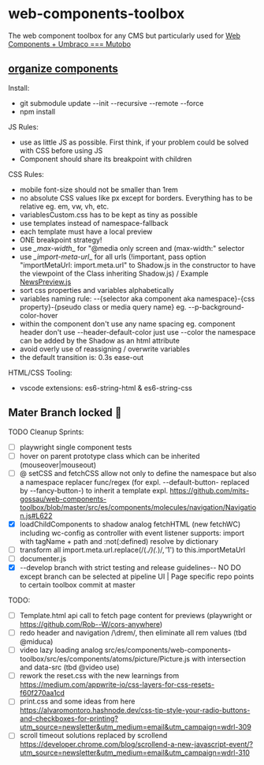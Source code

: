 # web-components-toolbox
The web component toolbox for any CMS but particularly used for [Web Components + Umbraco === Mutobo](http://mutobo.ch/)

## [organize components](https://wiki.migros.net/display/OCC/Web+Components+CMS+Template)

Install:
- git submodule update --init --recursive --remote --force
- npm install

JS Rules:
- use as little JS as possible. First think, if your problem could be solved with CSS before using JS
- Component should share its breakpoint with children

CSS Rules:
- mobile font-size should not be smaller than 1rem
- no absolute CSS values like px except for borders. Everything has to be relative eg. em, vw, vh, etc.
- variablesCustom.css has to be kept as tiny as possible
- use templates instead of namespace-fallback
- each template must have a local preview
- ONE breakpoint strategy!
- use _\_max-width_\_ for "@media only screen and (max-width:" selector
- use _\_import-meta-url_\_ for all urls (!important, pass option "importMetaUrl: import.meta.url" to Shadow.js in the constructor to have the viewpoint of the Class inheriting Shadow.js) / Example [NewsPreview.js](https://github.com/mits-gossau/web-components-toolbox/blob/master/src/es/components/contentful/newsPreview/NewsPreview.js#L7)
- sort css properties and variables alphabetically
- variables naming rule: --{selector aka component aka namespace}-{css property}-{pseudo class or media query name} eg. --p-background-color-hover
- within the component don't use any name spacing eg. component header don't use --header-default-color just use --color the namespace can be added by the Shadow as an html attribute
- avoid overly use of reassigning / overwrite variables
- the default transition is: 0.3s ease-out

HTML/CSS Tooling:
- vscode extensions: es6-string-html & es6-string-css

## Mater Branch locked 🙌

TODO Cleanup Sprints:
- [ ] playwright single component tests
- [ ] hover on parent prototype class which can be inherited (mouseover|mouseout)
- [ ] @ setCSS and fetchCSS allow not only to define the namespace but also a namespace replacer func/regex (for expl. --default-button- replaced by --fancy-button-) to inherit a template expl. https://github.com/mits-gossau/web-components-toolbox/blob/master/src/es/components/molecules/navigation/Navigation.js#L622
- [x] loadChildComponents to shadow analog fetchHTML (new fetchWC) including wc-config as controller with event listener supports: import with tagName + path and :not(:defined) resolve by dictionary
- [ ] transform all import.meta.url.replace(/(.*\/)(.*)$/, '$1') to this.importMetaUrl
- [ ] documenter.js
- [x] --develop branch with strict testing and release guidelines-- NO DO except branch can be selected at pipeline UI | Page specific repo points to certain toolbox commit at master

TODO:
- [ ] Template.html api call to fetch page content for previews (playwright or https://github.com/Rob--W/cors-anywhere)
- [ ] redo header and navigation /\drem/, then eliminate all rem values (tbd @miduca)
- [ ] video lazy loading analog src/es/components/web-components-toolbox/src/es/components/atoms/picture/Picture.js with intersection and data-src (tbd @video use)
- [ ] rework the reset.css with the new learnings from https://medium.com/appwrite-io/css-layers-for-css-resets-f60f270aa1cd
- [ ] print.css and some ideas from here https://alvaromontoro.hashnode.dev/css-tip-style-your-radio-buttons-and-checkboxes-for-printing?utm_source=newsletter&utm_medium=email&utm_campaign=wdrl-309
- [ ] scroll timeout solutions replaced by scrollend https://developer.chrome.com/blog/scrollend-a-new-javascript-event/?utm_source=newsletter&utm_medium=email&utm_campaign=wdrl-310